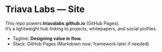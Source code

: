 # Triava Labs — Site

This repo powers **triavalabs.github.io** (GitHub Pages).  
It’s a lightweight hub linking to projects, whitepapers, and social profiles.

- Tagline: **Designing value in flow.**
- Stack: GitHub Pages (Markdown now; framework later if needed)
